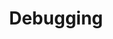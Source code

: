 ---
layout: category
title: "Debugging"
permalink: /Debugging/
category: Debugging
main_nav: true
---